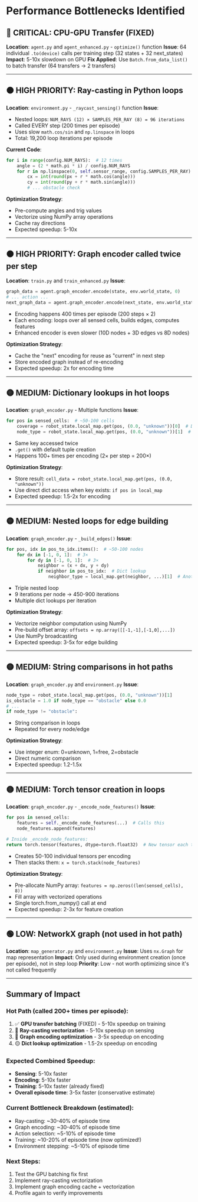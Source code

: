 # Performance Bottlenecks Identified

## 🔴 CRITICAL: CPU-GPU Transfer (FIXED)
**Location**: `agent.py` and `agent_enhanced.py` - `optimize()` function
**Issue**: 64 individual `.to(device)` calls per training step (32 states + 32 next_states)
**Impact**: 5-10x slowdown on GPU
**Fix Applied**: Use `Batch.from_data_list()` to batch transfer (64 transfers → 2 transfers)

---

## 🟠 HIGH PRIORITY: Ray-casting in Python loops
**Location**: `environment.py` - `_raycast_sensing()` function
**Issue**: 
- Nested loops: `NUM_RAYS (12) × SAMPLES_PER_RAY (8) = 96 iterations`
- Called EVERY step (200 times per episode)
- Uses slow `math.cos/sin` and `np.linspace` in loops
- Total: 19,200 loop iterations per episode

**Current Code**:
```python
for i in range(config.NUM_RAYS):  # 12 times
    angle = (2 * math.pi * i) / config.NUM_RAYS
    for r in np.linspace(0, self.sensor_range, config.SAMPLES_PER_RAY):  # 8 times
        cx = int(round(px + r * math.cos(angle)))
        cy = int(round(py + r * math.sin(angle)))
        # ... obstacle check
```

**Optimization Strategy**:
- Pre-compute angles and trig values
- Vectorize using NumPy array operations
- Cache ray directions
- Expected speedup: 5-10x

---

## 🟠 HIGH PRIORITY: Graph encoder called twice per step
**Location**: `train.py` and `train_enhanced.py`
**Issue**:
```python
graph_data = agent.graph_encoder.encode(state, env.world_state, 0)
# ... action ...
next_graph_data = agent.graph_encoder.encode(next_state, env.world_state, 0)
```
- Encoding happens 400 times per episode (200 steps × 2)
- Each encoding: loops over all sensed cells, builds edges, computes features
- Enhanced encoder is even slower (10D nodes + 3D edges vs 8D nodes)

**Optimization Strategy**:
- Cache the "next" encoding for reuse as "current" in next step
- Store encoded graph instead of re-encoding
- Expected speedup: 2x for encoding time

---

## 🟡 MEDIUM: Dictionary lookups in hot loops
**Location**: `graph_encoder.py` - Multiple functions
**Issue**:
```python
for pos in sensed_cells:  # ~50-100 cells
    coverage = robot_state.local_map.get(pos, (0.0, "unknown"))[0]  # Dict lookup
    node_type = robot_state.local_map.get(pos, (0.0, "unknown"))[1]  # Dict lookup again!
```
- Same key accessed twice
- `.get()` with default tuple creation
- Happens 100+ times per encoding (2× per step = 200×)

**Optimization Strategy**:
- Store result: `cell_data = robot_state.local_map.get(pos, (0.0, "unknown"))`
- Use direct dict access when key exists: `if pos in local_map`
- Expected speedup: 1.5-2x for encoding

---

## 🟡 MEDIUM: Nested loops for edge building
**Location**: `graph_encoder.py` - `_build_edges()`
**Issue**:
```python
for pos, idx in pos_to_idx.items():  # ~50-100 nodes
    for dx in [-1, 0, 1]:  # 3×
        for dy in [-1, 0, 1]:  # 3×
            neighbor = (x + dx, y + dy)
            if neighbor in pos_to_idx:  # Dict lookup
                neighbor_type = local_map.get(neighbor, ...)[1]  # Another lookup
```
- Triple nested loop
- 9 iterations per node → 450-900 iterations
- Multiple dict lookups per iteration

**Optimization Strategy**:
- Vectorize neighbor computation using NumPy
- Pre-build offset array: `offsets = np.array([[-1,-1],[-1,0],...])`
- Use NumPy broadcasting
- Expected speedup: 3-5x for edge building

---

## 🟡 MEDIUM: String comparisons in hot paths
**Location**: `graph_encoder.py` and `environment.py`
**Issue**:
```python
node_type = robot_state.local_map.get(pos, (0.0, "unknown"))[1]
is_obstacle = 1.0 if node_type == "obstacle" else 0.0
# ...
if node_type != "obstacle":
```
- String comparison in loops
- Repeated for every node/edge

**Optimization Strategy**:
- Use integer enum: 0=unknown, 1=free, 2=obstacle
- Direct numeric comparison
- Expected speedup: 1.2-1.5x

---

## 🟡 MEDIUM: Torch tensor creation in loops
**Location**: `graph_encoder.py` - `_encode_node_features()`
**Issue**:
```python
for pos in sensed_cells:
    features = self._encode_node_features(...)  # Calls this
    node_features.append(features)

# Inside _encode_node_features:
return torch.tensor(features, dtype=torch.float32)  # New tensor each time!
```
- Creates 50-100 individual tensors per encoding
- Then stacks them: `x = torch.stack(node_features)`

**Optimization Strategy**:
- Pre-allocate NumPy array: `features = np.zeros((len(sensed_cells), 8))`
- Fill array with vectorized operations
- Single torch.from_numpy() call at end
- Expected speedup: 2-3x for feature creation

---

## 🟢 LOW: NetworkX graph (not used in hot path)
**Location**: `map_generator.py` and `environment.py`
**Issue**: Uses `nx.Graph` for map representation
**Impact**: Only used during environment creation (once per episode), not in step loop
**Priority**: Low - not worth optimizing since it's not called frequently

---

## Summary of Impact

### Hot Path (called 200+ times per episode):
1. ✅ **GPU transfer batching** (FIXED) - 5-10x speedup on training
2. 🔴 **Ray-casting vectorization** - 5-10x speedup on sensing
3. 🔴 **Graph encoding optimization** - 3-5x speedup on encoding
4. 🟡 **Dict lookup optimization** - 1.5-2x speedup on encoding

### Expected Combined Speedup:
- **Sensing**: 5-10x faster
- **Encoding**: 5-10x faster  
- **Training**: 5-10x faster (already fixed)
- **Overall episode time**: 3-5x faster (conservative estimate)

### Current Bottleneck Breakdown (estimated):
- Ray-casting: ~30-40% of episode time
- Graph encoding: ~30-40% of episode time
- Action selection: ~5-10% of episode time
- Training: ~10-20% of episode time (now optimized!)
- Environment stepping: ~5-10% of episode time

### Next Steps:
1. Test the GPU batching fix first
2. Implement ray-casting vectorization
3. Implement graph encoding cache + vectorization
4. Profile again to verify improvements
